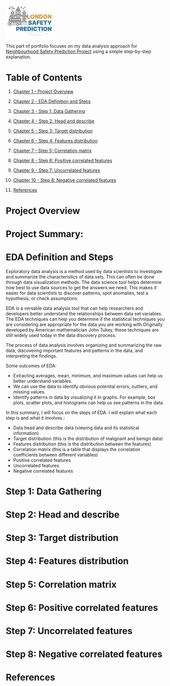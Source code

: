 <img src="https://github.com/YuliaVK/Data-Analytics/blob/main/EDA/images/london_safety.png" alt="Exploratory data analysis for Neighbourhood Safety Prediction" width="30%" height="30%">


This part of portfolio focuses on my data analysis approach for [Neighbourhood Safety Prediction Project](https://github.com/mlsystemdesignproject/neighbourhood-safety-prediction#readme) using a simple step-by-step explanation.

# Table of Contents
1. [Chapter 1 - Project Overview](#ch1)
2. [Chapter 2 - EDA Definition and Steps](#ch2)
3. [Chapter 3 - Step 1: Data Gathering](#ch3)
4. [Chapter 4 - Step 2: Head and describe](#ch4)
5. [Chapter 5 - Step 3: Target distribution](#ch5)
6. [Chapter 6 - Step 4: Features distribution](#ch6)
7. [Chapter 7 - Step 5: Correlation matrix](#ch7)
8. [Chapter 8 - Step 6: Positive correlated features](#ch8)
9. [Chapter 9 - Step 7: Uncorrelated features](#ch9)
10. [Chapter 10 - Step 8: Negative correlated features](#ch10)

11. [References](#ch90)


<a id="ch1"></a>
# Project Overview

# **Project Summary:**


<a id="ch2"></a>
# EDA Definition and Steps

Exploratory data analysis is a method used by data scientists to investigate and summarize the characteristics of data sets. This can often be done through data visualization methods. The data science tool helps determine how best to use data sources to get the answers we need. This makes it easier for data scientists to discover patterns, spot anomalies, test a hypothesis, or check assumptions.

EDA is a versatile data analysis tool that can help researchers and developers better understand the relationships between data set variables. The EDA techniques can help you determine if the statistical techniques you are considering are appropriate for the data you are working with.Originally developed by American mathematician John Tukey, these techniques are still widely used today in the data discovery process.

The process of data analysis involves organizing and summarizing the raw data, discovering important features and patterns in the data, and interpreting the findings.

Some outcomes of EDA:

- Extracting averages, mean, minimum, and maximum values can help us better understand variables.
- We can use the data to identify obvious potenital errors, outliers, and missing values.
- Identify patterns in data by visualizing it in graphs. For example, box plots, scatter plots, and histograms can help us see patterns in the data.

In this summary, I will focus on the steps of EDA. I will explain what each step is and what it involves.:

- Data head and describe data (viewing data and its statistical information)
- Target distribution (this is the distribution of malignant and benign data)
- Features distribution (this is the distribution between the features)
- Correlation matrix (this is a table that displays the correlation coefficients between different variables)
- Positive correlated features
- Uncorrelated features
- Negative correlated features 

<a id="ch3"></a>

# Step 1: Data Gathering


<a id="ch4"></a>

# Step 2: Head and describe

<a id="ch5"></a>

# Step 3: Target distribution


<a id="ch6"></a>

# Step 4: Features distribution 

<a id="ch7"></a>

# Step 5: Correlation matrix

<a id="ch8"></a>

# Step 6: Positive correlated features

<a id="ch9"></a>

# Step 7: Uncorrelated features

<a id="ch10"></a>

# Step 8: Negative correlated features


<a id="ch90"></a>

# References


